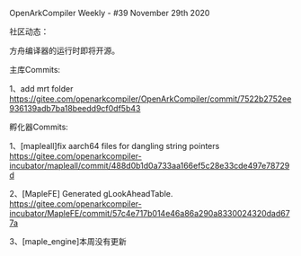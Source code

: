 OpenArkCompiler Weekly - #39 November 29th 2020

社区动态：

方舟编译器的运行时即将开源。

主库Commits:

1、add mrt folder
https://gitee.com/openarkcompiler/OpenArkCompiler/commit/7522b2752ee936139adb7ba18beedd9cf0df5b43

孵化器Commits:

1、[mapleall]fix aarch64 files for dangling string pointers
https://gitee.com/openarkcompiler-incubator/mapleall/commit/488d0b1d0a733aa166ef5c28e33cde497e78729d

2、[MapleFE] Generated gLookAheadTable.
https://gitee.com/openarkcompiler-incubator/MapleFE/commit/57c4e717b014e46a86a290a8330024320dad677a

3、[maple_engine]本周没有更新